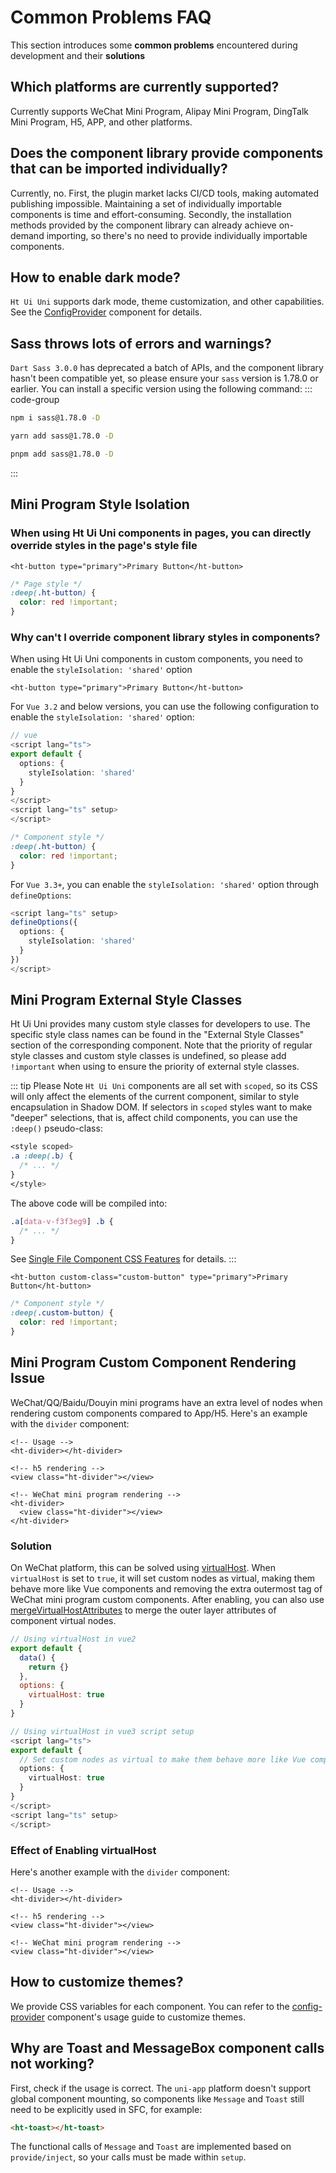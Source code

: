 # Common Problems FAQ

This section introduces some **common problems** encountered during development and their **solutions**

## Which platforms are currently supported?

Currently supports WeChat Mini Program, Alipay Mini Program, DingTalk Mini Program, H5, APP, and other platforms.

## Does the component library provide components that can be imported individually?

Currently, no. First, the plugin market lacks CI/CD tools, making automated publishing impossible. Maintaining a set of individually importable components is time and effort-consuming. Secondly, the installation methods provided by the component library can already achieve on-demand importing, so there's no need to provide individually importable components.

## How to enable dark mode?

`Ht Ui Uni` supports dark mode, theme customization, and other capabilities. See the [ConfigProvider](/en-US/component/config-provider.html) component for details.

## Sass throws lots of errors and warnings?
`Dart Sass 3.0.0` has deprecated a batch of APIs, and the component library hasn't been compatible yet, so please ensure your `sass` version is 1.78.0 or earlier. You can install a specific version using the following command:
::: code-group
```bash [npm]
npm i sass@1.78.0 -D
```

```bash [yarn]
yarn add sass@1.78.0 -D
```

```bash [pnpm]
pnpm add sass@1.78.0 -D
```
:::

## Mini Program Style Isolation

### When using Ht Ui Uni components in pages, you can directly override styles in the page's style file

```vue
<ht-button type="primary">Primary Button</ht-button>
```

```scss
/* Page style */
:deep(.ht-button) {
  color: red !important;
}
```

### Why can't I override component library styles in components?

When using Ht Ui Uni components in custom components, you need to enable the `styleIsolation: 'shared'` option

```vue
<ht-button type="primary">Primary Button</ht-button>
```

For `Vue 3.2` and below versions, you can use the following configuration to enable the `styleIsolation: 'shared'` option:
```ts
// vue
<script lang="ts">
export default {
  options: {
    styleIsolation: 'shared'
  }
}
</script>
<script lang="ts" setup>
</script>
```

```scss
/* Component style */
:deep(.ht-button) {
  color: red !important;
}
```
For `Vue 3.3+`, you can enable the `styleIsolation: 'shared'` option through `defineOptions`:
```ts
<script lang="ts" setup>
defineOptions({
  options: {
    styleIsolation: 'shared'
  }
})
</script>
```

## Mini Program External Style Classes

Ht Ui Uni provides many custom style classes for developers to use. The specific style class names can be found in the "External Style Classes" section of the corresponding component. Note that the priority of regular style classes and custom style classes is undefined, so please add `!important` when using to ensure the priority of external style classes.

::: tip Please Note
`Ht Ui Uni` components are all set with `scoped`, so its CSS will only affect the elements of the current component, similar to style encapsulation in Shadow DOM. If selectors in `scoped` styles want to make "deeper" selections, that is, affect child components, you can use the `:deep()` pseudo-class:
```css
<style scoped>
.a :deep(.b) {
  /* ... */
}
</style>
```
The above code will be compiled into:
```css
.a[data-v-f3f3eg9] .b {
  /* ... */
}
```

See [Single File Component CSS Features](https://vuejs.org/api/sfc-css-features.html#sfc-css-features) for details.
:::

```vue
<ht-button custom-class="custom-button" type="primary">Primary Button</ht-button>
```

```scss
/* Component style */
:deep(.custom-button) {
  color: red !important;
}
```

## Mini Program Custom Component Rendering Issue

WeChat/QQ/Baidu/Douyin mini programs have an extra level of nodes when rendering custom components compared to App/H5. Here's an example with the `divider` component:

```vue
<!-- Usage -->
<ht-divider></ht-divider>

<!-- h5 rendering -->
<view class="ht-divider"></view>

<!-- WeChat mini program rendering -->
<ht-divider>
  <view class="ht-divider"></view>
</ht-divider>
```

### Solution

On WeChat platform, this can be solved using [virtualHost](https://uniapp.dcloud.net.cn/tutorial/vue-api.html#%E5%85%B6%E4%BB%96%E9%85%8D%E7%BD%AE). When `virtualHost` is set to `true`, it will set custom nodes as virtual, making them behave more like Vue components and removing the extra outermost tag of WeChat mini program custom components. After enabling, you can also use [mergeVirtualHostAttributes](https://uniapp.dcloud.net.cn/collocation/manifest.html#mp-weixin) to merge the outer layer attributes of component virtual nodes.

```js
// Using virtualHost in vue2
export default {
  data() {
    return {}
  },
  options: {
    virtualHost: true
  }
}
```

```ts
// Using virtualHost in vue3 script setup
<script lang="ts">
export default {
  // Set custom nodes as virtual to make them behave more like Vue components and remove the extra outermost tag of WeChat mini program custom components
  options: {
    virtualHost: true
  }
}
</script>
<script lang="ts" setup>
</script>
```

### Effect of Enabling virtualHost

Here's another example with the `divider` component:

```vue
<!-- Usage -->
<ht-divider></ht-divider>

<!-- h5 rendering -->
<view class="ht-divider"></view>

<!-- WeChat mini program rendering -->
<view class="ht-divider"></view>
```

## How to customize themes?

We provide CSS variables for each component. You can refer to the [config-provider](/en-US/component/config-provider) component's usage guide to customize themes.

## Why are Toast and MessageBox component calls not working?

First, check if the usage is correct. The `uni-app` platform doesn't support global component mounting, so components like `Message` and `Toast` still need to be explicitly used in SFC, for example:

```html
<ht-toast></ht-toast>
```

The functional calls of `Message` and `Toast` are implemented based on `provide/inject`, so your calls must be made within `setup`.
